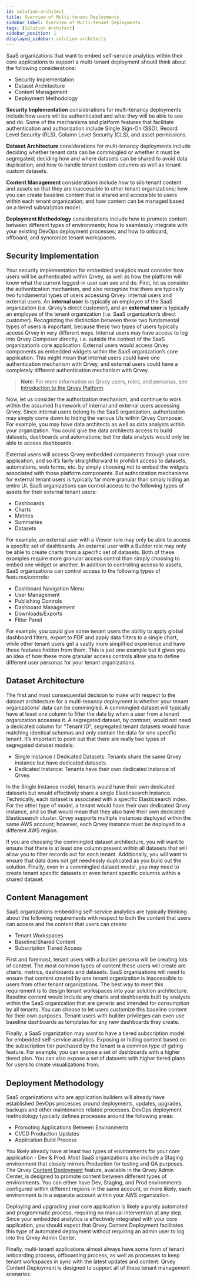 ```yaml
---
id: solution-architect
title: Overview of Multi-tenant Deployments
sidebar_label: Overview of Multi-tenant Deployments
tags: [Solution Architect]
sidebar_position: 1
displayed_sidebar: solution-architects
---
```



SaaS organizations that want to embed self-service analytics within their core applications to support a multi-tenant deployment should think about the following considerations:

* Security Implementation
* Dataset Architecture
* Content Management
* Deployment Methodology

**Security Implementation** considerations for multi-tenancy deployments include how users will be authenticated and what they will be able to see and do.  Some of the mechanisms and platform features that facilitate authentication and authorization include Single Sign-On (SSO), Record Level Security (RLS), Column Level Security (CLS), and asset permissions.

**Dataset Architecture** considerations for multi-tenancy deployments include deciding whether tenant data can be commingled or whether it must be segregated; deciding how and where datasets can be shared to avoid data duplication; and how to handle tenant custom columns as well as tenant custom datasets.

**Content Management** considerations include how to silo tenant content and assets so that they are inaccessible to other tenant organizations; how you can create baseline content that is shared and accessible to users within each tenant organization; and how content can be managed based on a tiered subscription model.

**Deployment Methodology** considerations include how to promote content between different types of environments; how to seamlessly integrate with your existing DevOps deployment processes; and how to onboard, offboard, and syncronize tenant workspaces.


## Security Implementation

Your security implementation for embedded analytics must consider how users will be authenticated within Qrvey, as well as how the platform will know what the current logged-in user can see and do.  First, let us consider the authentication mechanism, and also recognize that there are typically two fundamental types of users accessing Qrvey: internal users and external users.  An **internal user** is typically an employee of the SaaS organization (i.e. Qrvey’s direct customer), and an **external user** is typically an employee of the tenant organization (i.e. SaaS organization’s direct customer).  Recognizing the distinction between these two fundamental types of users is important, because these two types of users typically access Qrvey in very different ways.  Internal users may have access to log into Qrvey Composer directly, i.e. outside the context of the SaaS organization’s core application.  External users would access Qrvey components as embedded widgets within the SaaS organization’s core application.  This might mean that internal users could have one authentication mechanism with Qrvey, and external users could have a completely different authentication mechanism with Qrvey. 

>**Note**: For more information on Qrvey users, roles, and personas, see [Introduction to the Qrvey Platform](../getting-started/intro-to-qrvey.md).

Now, let us consider the authorization mechanism, and continue to work within the assumed framework of internal and external users accessing Qrvey.  Since internal users belong to the SaaS organization, authorization may simply come down to hiding the various UIs within Qrvey Composer.  For example, you may have data architects as well as data analysts within your organization.  You could give the data architects access to build datasets, dashboards and automations; but the data analysts would only be able to access dashboards.

External users will access Qrvey embedded components through your core application, and so it’s fairly straightforward to prohibit access to datasets, automations, web forms, etc. by simply choosing not to embed the widgets associated with those platform components.  But authorization mechanisms for external tenant users is typically far more granular than simply hiding an entire UI.  SaaS organizations can control access to the following types of assets for their external tenant users:

* Dashboards
* Charts
* Metrics
* Summaries
* Datasets

For example, an external user with a Viewer role may only be able to access a specific set of dashboards.  An external user with a Builder role may only be able to create charts from a specific set of datasets.  Both of these examples require more granular access control than simply choosing to embed one widget or another.  In addition to controlling access to assets, SaaS organizations can control access to the following types of features/controls:

* Dashboard Navigation Menu
* User Management
* Publishing Controls
* Dashboard Management
* Downloads/Exports
* Filter Panel

For example, you could give some tenant users the ability to apply global dashboard filters, export to PDF and apply data filters to a single chart, while other tenant users get a vastly more simplified experience and have these features hidden from them.  This is just one example but it gives you an idea of how these more granular access controls allow you to define different user personas for your tenant organizations.
  

## Dataset Architecture

The first and most consequential decision to make with respect to the dataset architecture for a multi-tenancy deployment is whether your tenant organizations’ data can be commingled.  A commingled dataset will typically have at least one column to filter the data by when a user from a tenant organization accesses it.  A segregated dataset, by contrast, would not need a dedicated column for “Tenant ID”; segregated tenant datasets would have matching identical schemas and only contain the data for one specific tenant.  It’s important to point out that there are really two types of segregated dataset models:

* Single Instance / Dedicated Datasets:  Tenants share the same Qrvey instance but have dedicated datasets.
* Dedicated Instance:  Tenants have their own dedicated instance of Qrvey.

In the Single Instance model, tenants would have their own dedicated datasets but would effectively share a single Elasticsearch instance.  Technically, each dataset is associated with a specific Elasticsearch index.  For the other type of model, a tenant would have their own dedicated Qrvey instance, and so that would mean that they also have their own dedicated Elasticsearch cluster.  Qrvey supports multiple instances deployed within the same AWS account; however, each Qrvey instance must be deployed to a different AWS region.

If you are choosing the commingled dataset architecture, you will want to ensure that there is at least one column present within all datasets that will allow you to filter records out for each tenant.  Additionally, you will want to ensure that data does not get needlessly duplicated as you build out the solution.  Finally, even in a commingled dataset model, you may need to create tenant specific datasets or even tenant specific columns within a shared dataset.


## Content Management

SaaS organizations embedding self-service analytics are typically thinking about the following requirements with respect to both the content that users can access and the content that users can create:

* Tenant Workspaces
* Baseline/Shared Content
* Subscription Tiered Access

First and foremost, tenant users with a builder persona will be creating lots of content.  The most common types of content these users will create are charts, metrics, dashboards and datasets.  SaaS organizations will need to ensure that content created by one tenant organization is inaccessible to users from other tenant organizations.  The best way to meet this requirement is to design tenant workspaces into your solution architecture.  
Baseline content would include any charts and dashboards built by analysts within the SaaS organization that are generic and intended for consumption by all tenants.  You can choose to let users customize this baseline content for their own purposes.  Tenant users with builder privileges can even use baseline dashboards as templates for any new dashboards they create.

Finally, a SaaS organization may want to have a tiered subscription model for embedded self-service analytics.  Exposing or hiding content based on the subscription tier purchased by the tenant is a common type of gating feature.  For example, you can expose a set of dashboards with a higher tiered plan.  You can also expose a set of datasets with higher tiered plans for users to create visualizations from.

 
## Deployment Methodology

SaaS organizations who are application builders will already have established DevOps processes around deployments, updates, upgrades, backups and other maintenance related processes.  DevOps deployment methodology typically defines processes around the following areas:

* Promoting Applications Between Environments
* CI/CD Production Updates
* Application Build Process

You likely already have at least two types of environments for your core application - Dev & Prod.  Most SaaS organizations also include a Staging environment that closely mirrors Production for testing and QA purposes.  The Qrvey [Content Deployment](../admin/08-Content%20Deployment/overview-of-content-deployment.md) feature, available in the Qrvey Admin Center, is designed to promote content between different types of environments.  You can either have Dev, Staging, and Prod environments configured within different regions in the same account, or more likely, each environment is in a separate account within your AWS organization.

Deploying and upgrading your core application is likely a purely automated and programmatic process, requiring no manual intervention at any step.  Since your embedded analytics is effectively integrated with your core application, you should expect that Qrvey Content Deployment facilitates this type of automated deployment without requiring an admin user to log into the Qrvey Admin Center.  

Finally, multi-tenant applications almost always have some form of tenant onboarding process, offboarding process, as well as processes to keep tenant workspaces in sync with the latest updates and content.  Qrvey Content Deployment is designed to support all of these tenant management scenarios.


